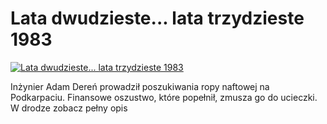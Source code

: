 Lata dwudzieste... lata trzydzieste 1983 
=============
[![Lata dwudzieste... lata trzydzieste 1983 ](http://vidos.pl/images/player.gif)](http://vidos.pl/lata-dwudzieste-lata-trzydzieste-1983)

 Inżynier Adam Dereń prowadził poszukiwania ropy naftowej na Podkarpaciu. Finansowe oszustwo, które popełnił, zmusza go do ucieczki. W drodze zobacz pełny opis
